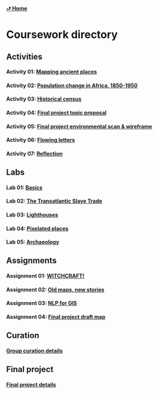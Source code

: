 [**⮐ Home**](../)

# Coursework directory

## Activities

#### Activity 01: [Mapping ancient places](../week/02_distortion/activity/mapping-ancient-places.md)
#### Activity 02: [Population change in Africa, 1850-1950](../week/04_aesthetics/in-class/pop-change-africa.md)
#### Activity 03: [Historical census](../week/05_archives-i/activity/historical-census.md)
#### Activity 04: [Final project topic proposal](../week/08_analysis-ii/activity/fp-topic-proposal.md)
#### Activity 05: [Final project environmental scan & wireframe](../week/11_analysis-iii/activity/fp-env-scan.md)
#### Activity 06: [Flowing letters](../week/12_design-ii/activity/flowing-letters.md)
#### Activity 07: [Reflection](../week/14_beyond/activity/reflection.md)

## Labs

#### Lab 01: [Basics](../week/01_intro/lab/basics-india.md)
#### Lab 02: [The Transatlantic Slave Trade](../week/03_data/lab/slave-trade.md)
#### Lab 03: [Lighthouses](../week/06_analysis-i/lab/lighthouses.md)
#### Lab 04: [Pixelated places](../week/08_analysis-ii/lab/pixelated-places.md)
#### Lab 05: [Archaeology](../week/11_analysis-iii/lab/archaeology.md)

## Assignments

#### Assignment 01: [WITCHCRAFT!](../week/04_aesthetics/assignment/witchcraft.md)
#### Assignment 02: [Old maps, new stories](../week/07_archives-ii/assignments/old-maps-new-stories.md)
#### Assignment 03: [NLP for GIS](../week/10_archives-iii/assignments/nlp-for-gis.md)
#### Assignment 04: [Final project draft map](../week/13_flex/assignments/fp-draft.md)

## Curation

#### [Group curation details](../curations/README.md)

## Final project

#### [Final project details](../final-projects/README.md)
